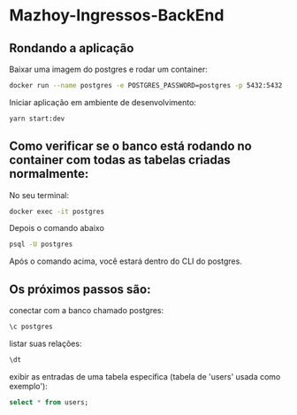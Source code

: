 # Mazhoy-Ingressos-BackEnd


## Rondando a aplicação

Baixar uma imagem do postgres e rodar um container:
```bash
docker run --name postgres -e POSTGRES_PASSWORD=postgres -p 5432:5432 -d postgres
```

Iniciar aplicação em ambiente de desenvolvimento:
```bash
yarn start:dev
```

## Como verificar se o banco está rodando no container com todas as tabelas criadas normalmente:

No seu terminal:
```bash
docker exec -it postgres 
```
Depois o comando abaixo
```bash
psql -U postgres
```

Após o comando acima, você estará dentro do CLI do postgres.

## Os próximos passos são:

conectar com a banco chamado postgres: 
```bash
\c postgres
```

listar suas relações:
```bash
\dt
```

exibir as entradas de uma tabela específica (tabela de 'users' usada como exemplo'):
```sql
select * from users;
```
